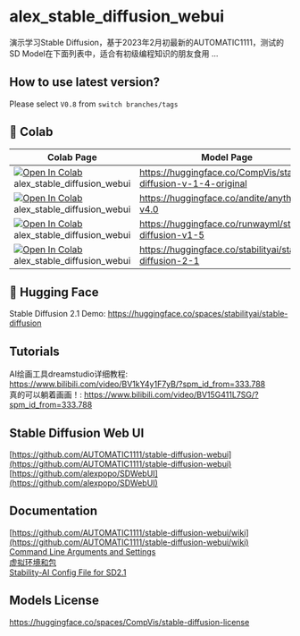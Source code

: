 # alex_stable_diffusion_webui
演示学习Stable Diffusion，基于2023年2月初最新的AUTOMATIC1111，测试的SD Model在下面列表中，适合有初级编程知识的朋友食用 ...

## How to use latest version?
Please select `V0.8` from `switch branches/tags`

## 🦒 Colab
| Colab Page | Model Page
| --- | --- |
[![Open In Colab](https://colab.research.google.com/assets/colab-badge.svg)](https://colab.research.google.com/github/alexpopo/alex_stable_diffusion_webui/blob/master/alex_stable_diffusion_webui.ipynb) alex_stable_diffusion_webui | https://huggingface.co/CompVis/stable-diffusion-v-1-4-original
[![Open In Colab](https://colab.research.google.com/assets/colab-badge.svg)](https://colab.research.google.com/github/alexpopo/alex_stable_diffusion_webui/blob/master/alex_stable_diffusion_webui.ipynb) alex_stable_diffusion_webui | https://huggingface.co/andite/anything-v4.0
[![Open In Colab](https://colab.research.google.com/assets/colab-badge.svg)](https://colab.research.google.com/github/alexpopo/alex_stable_diffusion_webui/blob/master/alex_stable_diffusion_webui.ipynb) alex_stable_diffusion_webui | https://huggingface.co/runwayml/stable-diffusion-v1-5
[![Open In Colab](https://colab.research.google.com/assets/colab-badge.svg)](https://colab.research.google.com/github/alexpopo/alex_stable_diffusion_webui/blob/master/alex_stable_diffusion_webui.ipynb) alex_stable_diffusion_webui | https://huggingface.co/stabilityai/stable-diffusion-2-1

## 🤗 Hugging Face
Stable Diffusion 2.1 Demo: https://huggingface.co/spaces/stabilityai/stable-diffusion

## Tutorials
AI绘画工具dreamstudio详细教程: https://www.bilibili.com/video/BV1kY4y1F7yB/?spm_id_from=333.788 <br />
真的可以躺着画画！: https://www.bilibili.com/video/BV15G411L7SG/?spm_id_from=333.788 <br />

## Stable Diffusion Web UI
[https://github.com/AUTOMATIC1111/stable-diffusion-webui](https://github.com/AUTOMATIC1111/stable-diffusion-webui) <br />
[https://github.com/alexpopo/SDWebUI](https://github.com/alexpopo/SDWebUI)

## Documentation
[https://github.com/AUTOMATIC1111/stable-diffusion-webui/wiki](https://github.com/AUTOMATIC1111/stable-diffusion-webui/wiki) <br />
[Command Line Arguments and Settings](https://github.com/AUTOMATIC1111/stable-diffusion-webui/wiki/Command-Line-Arguments-and-Settings) <br />
[虚拟环境和包](https://docs.python.org/zh-cn/3/tutorial/venv.html) <br />
[Stability-AI Config File for SD2.1](https://github.com/Stability-AI/stablediffusion/tree/main/configs/stable-diffusion)

## Models License
https://huggingface.co/spaces/CompVis/stable-diffusion-license
